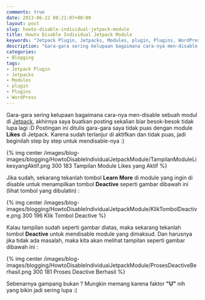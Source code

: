 ```yaml
---
comments: true
date: 2013-06-22 08:21:07+00:00
layout: post
slug: howto-disable-individual-jetpack-module
title: Howto Disable Individual Jetpack Module
keywords: "Jetpack Plugin, Jetpacks, Modules, plugin, Plugins, WordPress"
description: "Gara-gara sering kelupaan bagaimana cara-nya men-disable sebuah modul di Jetpack"
categories:
- Blogging
tags:
- Jetpack Plugin
- Jetpacks
- Modules
- plugin
- Plugins
- WordPress
---
```


Gara-gara sering kelupaan bagaimana cara-nya men-disable sebuah modul di [Jetpack](http://wordpress.org/plugins/jetpack/), akhirnya saya buatkan posting sekalian biar besok-besok tidak lupa lagi :D Postingan ini ditulis gara-gara saya tidak puas dengan module **Likes** di Jetpack. Karena sudah terlanjur di aktifkan dan tidak puas, jadi beginilah step by step untuk mendisable-nya :)

{% img center /images/blog-images/blogging/HowtoDisableIndividualJetpackModule/TampilanModuleLikesyangAktif.png 300 183 Tampilan Module Likes yang Aktif %}

Jika sudah, sekarang tekanlah tombol **Learn More** di module yang ingin di disable untuk menampilkan tombol **Deactive** seperti gambar dibawah ini (lihat tombol yang dibulatin) :

{% img center /images/blog-images/blogging/HowtoDisableIndividualJetpackModule/KlikTombolDeactive.png 300 196 Klik Tombol Deactive %}

Kalau tampilan sudah seperti gambar diatas, maka sekarang tekanlah tombol **Deactive** untuk mendisable module yang dimaksud. Dan harusnya jika tidak ada masalah, maka kita akan melihat tampilan seperti gambar dibawah ini :

{% img center /images/blog-images/blogging/HowtoDisableIndividualJetpackModule/ProsesDeactiveBerhasil.png 300 181 Proses Deactive Berhasil %}

Sebenarnya gampang bukan ? Mungkin memang karena faktor **"U"** nih yang bikin jadi sering lupa :(